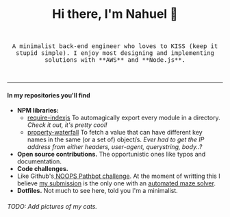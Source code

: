 <h1 align='center'>Hi there, I'm Nahuel 👋</h1><br>

<p align='center'>
  <samp>
A minimalist back-end engineer who loves to KISS (keep it stupid simple).
I enjoy most designing and implementing solutions with **AWS** and **Node.js**.
</samp>
</p>
<br>



------------


#### In my repositories you'll find
- **NPM libraries:**
  - [require-indexjs](https://github.com/nahuef/require-indexjs "require-indexjs") To automagically export every module in a directory. *Check it out, it's pretty cool!*
  - [property-waterfall](https://github.com/nahuef/property-waterfall "property-waterfall") To fetch a value that can have different key names in the same (or a set of) object/s. *Ever had to get the IP address from either headers, user-agent, querystring, body..?*
- **Open source contributions.** The opportunistic ones like typos and documentation.
- **Code challenges.** 
 - Like Github's[ NOOPS Pathbot challenge](https://noopschallenge.com/challenges/pathbot " noop Pathbot challenge"). At the moment of writting this I believe [my submission](https://github.com/nahuef/pathbot "my submission") is the only one with an [automated maze solver](https://github.com/nahuef/pathbot/blob/master/solver.js "automated maze solver").
- **Dotfiles.** Not much to see here, told you I'm a minimalist.


###### *TODO: Add pictures of my cats.*
